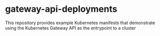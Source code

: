 # gateway-api-deployments
This repository provides example Kubernetes manifests that demonstrate using the Kubernetes Gateway API as the entrypoint to a cluster
